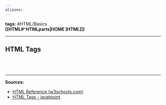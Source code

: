 ```yaml
---
aliases:
---
```

**tags:** #HTML/Basics  
**[[HTML#^HTMLparts|HOME [HTML]]]**

---
## HTML Tags

# 

<br>

---
**Sources:**
- [HTML Reference (w3schools.com)](https://www.w3schools.com/TAGS/default.asp)
- [HTML Tags - javatpoint](https://www.javatpoint.com/html-tags)